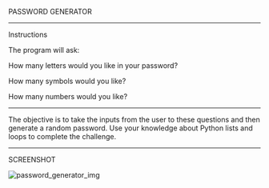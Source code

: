 PASSWORD GENERATOR
_________________________________________________________________________________________________________________________________________________________________________
Instructions

The program will ask:

How many letters would you like in your password?

How many symbols would you like?

How many numbers would you like?
_________________________________________________________________________________________________________________________________________________________________________
The objective is to take the inputs from the user to these questions and then generate a random password. Use your knowledge about Python lists and loops to complete the challenge.
_________________________________________________________________________________________________________________________________________________________________________
SCREENSHOT 

![password_generator_img](https://user-images.githubusercontent.com/118696796/206564949-df769a17-770c-45dd-8412-48eb013c2ba0.png)

